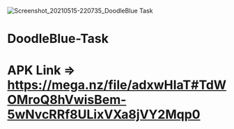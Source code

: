 ![Screenshot_20210515-220735_DoodleBlue Task](https://user-images.githubusercontent.com/50737663/118371663-48d77380-b5cb-11eb-9d5c-b10e701ee8d6.jpg)
# DoodleBlue-Task

# APK Link => https://mega.nz/file/adxwHIaT#TdWOMroQ8hVwisBem-5wNvcRRf8ULixVXa8jVY2Mqp0
